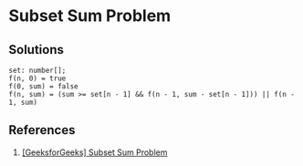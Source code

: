 # Subset Sum Problem

## Solutions

```text
set: number[];
f(n, 0) = true
f(0, sum) = false
f(n, sum) = (sum >= set[n - 1] && f(n - 1, sum - set[n - 1])) || f(n - 1, sum)
```

## References

1. [[GeeksforGeeks] Subset Sum Problem](https://www.geeksforgeeks.org/subset-sum-problem-dp-25/)
